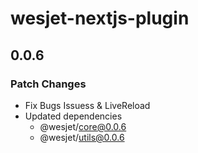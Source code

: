 # wesjet-nextjs-plugin

## 0.0.6

### Patch Changes

- Fix Bugs Issuess & LiveReload
- Updated dependencies
  - @wesjet/core@0.0.6
  - @wesjet/utils@0.0.6
